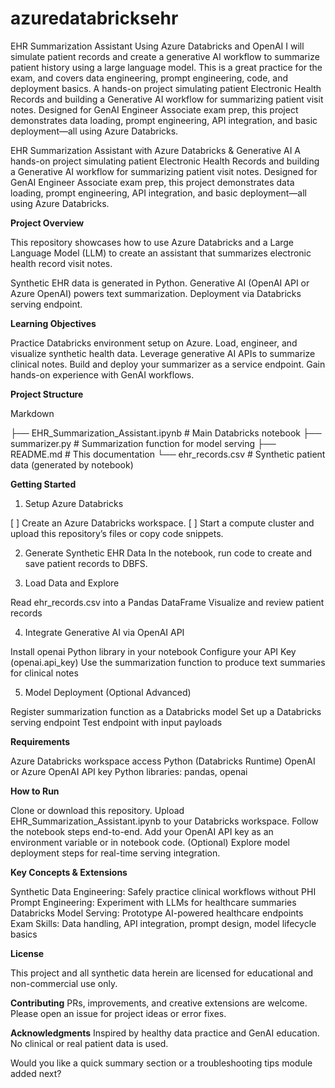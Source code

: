 # azuredatabricksehr

EHR Summarization Assistant Using Azure Databricks and OpenAI I will simulate patient records and create a generative AI workflow to summarize patient history using a large language model. This is a great practice for the exam, and covers data engineering, prompt engineering, code, and deployment basics.
A hands-on project simulating patient Electronic Health Records and building a Generative AI workflow for summarizing patient visit notes. Designed for GenAI Engineer Associate exam prep, this project demonstrates data loading, prompt engineering, API integration, and basic deployment—all using Azure Databricks.



EHR Summarization Assistant with Azure Databricks & Generative AI
A hands-on project simulating patient Electronic Health Records and building a Generative AI workflow for summarizing patient visit notes. Designed for GenAI Engineer Associate exam prep, this project demonstrates data loading, prompt engineering, API integration, and basic deployment—all using Azure Databricks.

**Project Overview**

This repository showcases how to use Azure Databricks and a Large Language Model (LLM) to create an assistant that summarizes electronic health record visit notes.

Synthetic EHR data is generated in Python.
Generative AI (OpenAI API or Azure OpenAI) powers text summarization.
Deployment via Databricks serving endpoint.


**Learning Objectives**

Practice Databricks environment setup on Azure.
Load, engineer, and visualize synthetic health data.
Leverage generative AI APIs to summarize clinical notes.
Build and deploy your summarizer as a service endpoint.
Gain hands-on experience with GenAI workflows.


**Project Structure**

Markdown

├── EHR_Summarization_Assistant.ipynb  # Main Databricks notebook
├── summarizer.py                      # Summarization function for model serving
├── README.md                          # This documentation
└── ehr_records.csv                    # Synthetic patient data (generated by notebook)


**Getting Started**

1. Setup Azure Databricks

[ ] Create an Azure Databricks workspace.
[ ] Start a compute cluster and upload this repository’s files or copy code snippets.

2. Generate Synthetic EHR Data
In the notebook, run code to create and save patient records to DBFS.

3. Load Data and Explore

Read ehr_records.csv into a Pandas DataFrame
Visualize and review patient records

4. Integrate Generative AI via OpenAI API

Install openai Python library in your notebook
Configure your API Key (openai.api_key)
Use the summarization function to produce text summaries for clinical notes

5. Model Deployment (Optional Advanced)

Register summarization function as a Databricks model
Set up a Databricks serving endpoint
Test endpoint with input payloads


**Requirements**

Azure Databricks workspace access
Python (Databricks Runtime)
OpenAI or Azure OpenAI API key
Python libraries: pandas, openai


**How to Run**

Clone or download this repository.
Upload EHR_Summarization_Assistant.ipynb to your Databricks workspace.
Follow the notebook steps end-to-end.
Add your OpenAI API key as an environment variable or in notebook code.
(Optional) Explore model deployment steps for real-time serving integration.


**Key Concepts & Extensions**

Synthetic Data Engineering: Safely practice clinical workflows without PHI
Prompt Engineering: Experiment with LLMs for healthcare summaries
Databricks Model Serving: Prototype AI-powered healthcare endpoints
Exam Skills: Data handling, API integration, prompt design, model lifecycle basics


**License**

This project and all synthetic data herein are licensed for educational and non-commercial use only.

**Contributing**
PRs, improvements, and creative extensions are welcome. Please open an issue for project ideas or error fixes.



**Acknowledgments**
Inspired by healthy data practice and GenAI education. No clinical or real patient data is used.

Would you like a quick summary section or a troubleshooting tips module added next?



